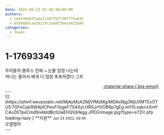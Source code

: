 ```yaml
---
date: 2022-06-23 02:44:58+09:00
authors:
  - cd43305027a4afc2877bf750ff75a64f
  - 6599dbbcaa26237c2ab0f3becb421b45
categories:
  - Jiwon
---
```


# 1-17693349

<div class="post-container" markdown="1">
<div class="content-container md-sidebar__scrollwrap" markdown="1">

우리들의 블루스 진짜 ㄴ눈물 엄청 나는데<br>져니는 울어서 베개 다 엄청 축축하겠다 그치

</div>
</div>

<div style="text-align: right;" markdown="1">
<a href="https://weverse.io/fromis9/fanpost/1-17693349" style="text-align: right;">:material-share:{.big-emoji}</a>
</div>
---

<div class="comments-container md-sidebar__scrollwrap" markdown="1">
<div class="comment" markdown="1">
<div class='id-container' markdown="1">
![](https://phinf.wevpstatic.net/MjAyMzA2MjVfMzMg/MDAxNjg3NjU0MTExOTU5.7GFeCpkRW4jdCPevFi1sgeF7S4XyLHRSJr1VOBRp7gEg.mY0LxqknzXmYC4oZ6TpxCmdSnAbldBctUiaEHQVjHkgg.JPEG/image.jpg?type=s72){ pfp loading=lazy }
**<span class="artist">지원</span>** <small>Jun 23 2022, 02:45</small><br>
</div>
<div class='comment-body' markdown="1">
오열했어
</div>
</div>
</div>
---
